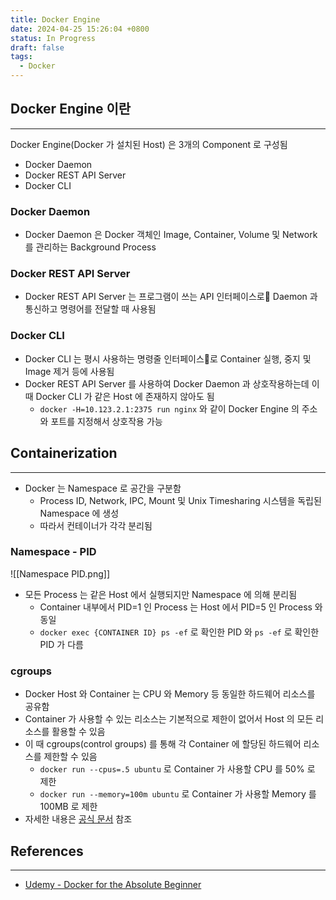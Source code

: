 ```yaml
---
title: Docker Engine
date: 2024-04-25 15:26:04 +0800
status: In Progress
draft: false
tags:
  - Docker
---
```

## Docker Engine 이란
---
Docker Engine(Docker 가 설치된 Host) 은 3개의 Component 로 구성됨
- Docker Daemon
- Docker REST API Server
- Docker CLI

### Docker Daemon
- Docker Daemon 은 Docker 객체인 Image, Container, Volume 및 Network 를 관리하는 Background Process

### Docker REST API Server
- Docker REST API Server 는 프로그램이 쓰는 API 인터페이스로 Daemon 과 통신하고 명령어를 전달할 때 사용됨

### Docker CLI
- Docker CLI 는 평시 사용하는 명령줄 인터페이스로 Container 실행, 중지 및 Image 제거 등에 사용됨
- Docker REST API Server 를 사용하여 Docker Daemon 과 상호작용하는데 이 때 Docker CLI 가 같은 Host 에 존재하지 않아도 됨
	- `docker -H=10.123.2.1:2375 run nginx` 와 같이 Docker Engine 의 주소와 포트를 지정해서 상호작용 가능

## Containerization
---
- Docker 는 Namespace 로 공간을 구분함
	- Process ID, Network, IPC, Mount 및 Unix Timesharing 시스템을 독립된 Namespace 에 생성
	- 따라서 컨테이너가 각각 분리됨

### Namespace - PID
![[Namespace PID.png]]
- 모든 Process 는 같은 Host 에서 실행되지만 Namespace 에 의해 분리됨
	- Container 내부에서 PID=1 인 Process 는 Host 에서 PID=5 인 Process 와 동일
	- `docker exec {CONTAINER ID} ps -ef` 로 확인한 PID 와 `ps -ef` 로 확인한 PID 가 다름

### cgroups
- Docker Host 와 Container 는 CPU 와 Memory 등 동일한 하드웨어 리소스를 공유함
- Container 가 사용할 수 있는 리소스는 기본적으로 제한이 없어서 Host 의 모든 리소스를 활용할 수 있음
- 이 때 cgroups(control groups) 를 통해 각 Container 에  할당된 하드웨어 리소스를 제한할 수 있음
	- `docker run --cpus=.5 ubuntu` 로 Container 가 사용할 CPU 를 50% 로 제한
	- `docker run --memory=100m ubuntu` 로 Container 가 사용할 Memory 를 100MB 로 제한
- 자세한 내용은 [공식 문서](https://docs.docker.com/config/containers/resource_constraints/) 참조

## References
---
- [Udemy - Docker for the Absolute Beginner](https://www.udemy.com/course/learn-docker/)
